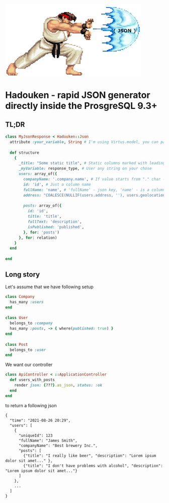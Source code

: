 ![alt text](https://github.com/nemot/hadouken-json/blob/main/assets/hadouken.png)

# Hadouken - rapid JSON generator directly inside the ProsgreSQL 9.3+

## TL;DR

```ruby
class MyJsonResponse < Hadouken::Json
  attribute :your_variable, String # I'm using Virtus.model, you can pass your argiments here

  def structure
    {
      _title: "Some static title", # Static columns marked with leading underscore
      _myVariable: response_type, # User any string on your chose
      users: array_of({
        companyName: '.company.name', # If value starts from "." char - it's considered to be a field from belongs_to relation
        id: 'id', # Just a column name
        fullName: 'name', # 'fullName' - json key, 'name' - is a column to use
        address: "COALESCE(NULLIF(users.address, ''), users.geolocation)", # You are free to use any sql as a value actually
        
        posts: array_of({
          id: 'id',
          title: 'title',
          fullText: 'description',
          isPublished: 'published',
        }, for: 'posts')
      }, for: relation)
    }
  end

end
```

## Long story
Let's assume that we have following setup
```ruby
class Company
  has_many :users
end

class User
  belongs_to :company
  has_many :posts, -> { where(published: true) }
end

class Post
  belongs_to :user
end
```
We want our controller
```ruby
class ApiController < ::ApplicationController
  def users_with_posts
    render json: {???}.as_json, status: :ok
  end
end
```
to return a following json
```
{
  "time": "2021-08-26 20:29",
  "users": [
    {
      "uniqueId": 123
      "fullName": "James Smith",
      "companyName": "Best brewery Inc.",
      "posts": [
        {"title": "I really like beer", "description": "Lorem ipsum dolor sit amet..." },
        {"title": "I don't have problems with alcohol", "description": "Lorem ipsum dolor sit amet..."}
      ]
    },
    ...
  ]
}
```
